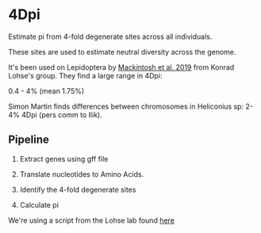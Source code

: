# 4Dpi

Estimate pi from 4-fold degenerate sites across all individuals. 

These sites are used to estimate neutral diversity across the genome. 

It's been used on Lepidoptera by [Mackintosh et al. 2019](https://www.nature.com/articles/s41467-019-11308-4) from Konrad Lohse's group. They find a large range in 4Dpi: 

0.4 - 4% (mean 1.75%)

Simon Martin finds differences between chromosomes in Heliconius sp: 2-4% 4Dpi (pers comm to Ilik). 

## Pipeline

1. Extract genes using gff file

2. Translate nucleotides to Amino Acids. 

3. Identify the 4-fold degenerate sites

4. Calculate pi

We're using a script from the Lohse lab found [here](https://github.com/DRL/gIMble/blob/master/README.md)




